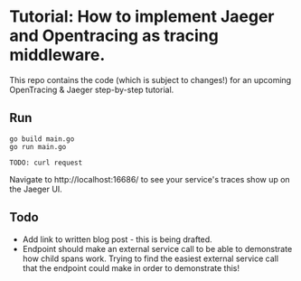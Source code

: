 # Tutorial: How to implement Jaeger and Opentracing as tracing middleware.

This repo contains the code (which is subject to changes!) for an upcoming OpenTracing & Jaeger step-by-step tutorial.

## Run
```
go build main.go
go run main.go

TODO: curl request
```

Navigate to http://localhost:16686/ to see your service's traces show up on the Jaeger UI.

## Todo
- Add link to written blog post - this is being drafted.
- Endpoint should make an external service call to be able to demonstrate how child spans work. Trying to find the easiest external service call that the endpoint could make in order to demonstrate this!